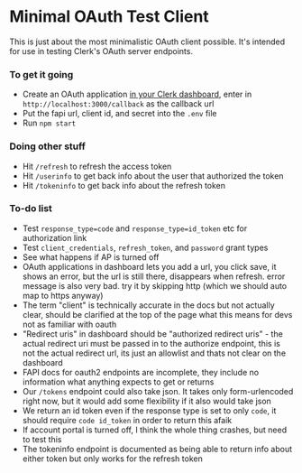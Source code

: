# Minimal OAuth Test Client

This is just about the most minimalistic OAuth client possible. It's intended for use in testing Clerk's OAuth server endpoints.

### To get it going

- Create an OAuth application [in your Clerk dashboard](https://dashboard.clerk.com/last-active?path=/oauth-applications), enter in `http://localhost:3000/callback` as the callback url
- Put the fapi url, client id, and secret into the `.env` file
- Run `npm start`

### Doing other stuff

- Hit `/refresh` to refresh the access token
- Hit `/userinfo` to get back info about the user that authorized the token
- Hit `/tokeninfo` to get back info about the refresh token

### To-do list

- Test `response_type=code` and `response_type=id_token` etc for authorization link
- Test `client_credentials`, `refresh_token`, and `password` grant types
- See what happens if AP is turned off
- OAuth applications in dashboard lets you add a url, you click save, it shows an error, but the url is still there, disappears when refresh. error message is also very bad. try it by skipping http (which we should auto map to https anyway)
- The term "client" is technically accurate in the docs but not actually clear, should be clarified at the top of the page what this means for devs not as familiar with oauth
- "Redirect uris" in dashboard should be "authorized redirect uris" - the actual redirect uri must be passed in to the authorize endpoint, this is not the actual redirect url, its just an allowlist and thats not clear on the dashboard
- FAPI docs for oauth2 endpoints are incomplete, they include no information what anything expects to get or returns
- Our `/tokens` endpoint could also take json. It takes only form-urlencoded right now, but it would add some flexibility if it also would take json
- We return an id token even if the response type is set to only `code`, it should require `code id_token` in order to return this afaik
- If account portal is turned off, I think the whole thing crashes, but need to test this
- The tokeninfo endpoint is documented as being able to return info about either token but only works for the refresh token
